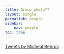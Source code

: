 ```yaml
---
title: Group photo??
layout: single
permalink: people
sidebar:
    nav: people
toc: true
---
```

<aside class="sidebar__right ">
  <nav class="toc">
      <!-- <header><h4 class="nav__title"><i class="fas fa-file-alt"></i> Latest tweets</h4></header> -->
      <div class="twitter-timeline">
        <a class="twitter-timeline" data-width="200" data-tweet-limit="2" href="https://twitter.com/michaelbenros?lang=da">Tweets by Micheal Benros</a>
        <script async="" src="https://platform.twitter.com/widgets.js" charset="utf-8"></script>
     </div>
  </nav>
</aside>

